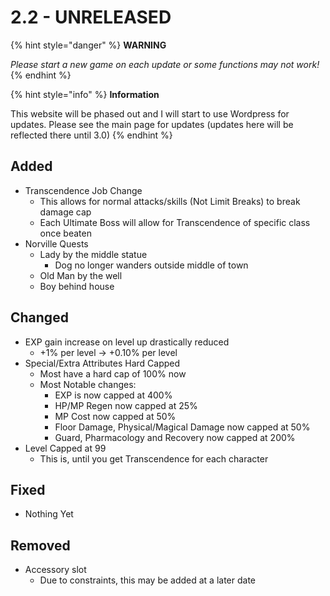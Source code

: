 # 2.2 - UNRELEASED



{% hint style="danger" %}
**WARNING**

_Please start a new game on each update or some functions may not work!_
{% endhint %}

{% hint style="info" %}
**Information**

This website will be phased out and I will start to use Wordpress for updates. Please see the main page for updates \(updates here will be reflected there until 3.0\)
{% endhint %}

## Added

* Transcendence Job Change
  * This allows for normal attacks/skills \(Not Limit Breaks\) to break damage cap
  * Each Ultimate Boss will allow for Transcendence of specific class once beaten
* Norville Quests
  * Lady by the middle statue
    * Dog no longer wanders outside middle of town
  * Old Man by the well
  * Boy behind house

## Changed

* EXP gain increase on level up drastically reduced
  *  +1% per level  -&gt; +0.10% per level
* Special/Extra Attributes Hard Capped
  * Most have a hard cap of 100% now
  * Most Notable changes:
    * EXP is now capped at 400%
    * HP/MP Regen now capped at 25%
    * MP Cost now capped at 50%
    * Floor Damage, Physical/Magical Damage now capped at 50%
    * Guard, Pharmacology and Recovery now capped at 200%
* Level Capped at 99
  * This is, until you get Transcendence for each character

## Fixed

* Nothing Yet

## Removed

* Accessory slot
  * Due to constraints, this may be added at a later date

